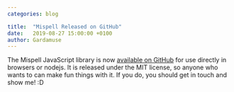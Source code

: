 ```yaml
---
categories: blog

title:  "Mispell Released on GitHub"
date:   2019-08-27 15:00:00 +0100
author: Gardamuse
---
```


The Mispell JavaScript library is now [available on GitHub](https://www.blushingdefeat.com/mispell/) for use directly in browsers or nodejs. It is released under the MIT license, so anyone who wants to can make fun things with it. If you do, you should get in touch and show me! :D
